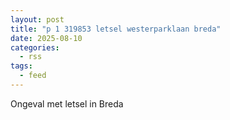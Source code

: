 ```yaml
---
layout: post
title: "p 1 319853 letsel westerparklaan breda"
date: 2025-08-10
categories: 
  - rss
tags: 
  - feed
---
```


Ongeval met letsel in Breda
